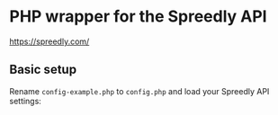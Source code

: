 # PHP wrapper for the Spreedly API

https://spreedly.com/

## Basic setup

Rename `config-example.php` to `config.php` and load your Spreedly API settings: